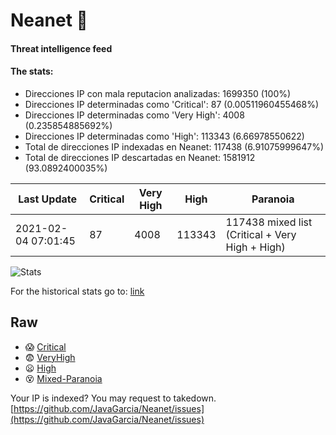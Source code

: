 # Neanet :hocho:
#### Threat intelligence feed
#### The stats:

- Direcciones IP con mala reputacion analizadas: 1699350 (100%)
- Direcciones IP determinadas como 'Critical':  87 (0.00511960455468%)
- Direcciones IP determinadas como 'Very High':  4008 (0.235854885692%)
- Direcciones IP determinadas como 'High':  113343 (6.66978550622)
- Total de direcciones IP indexadas en Neanet:  117438 (6.91075999647%)
- Total de direcciones IP descartadas en Neanet:  1581912 (93.0892400035%)

| Last Update | Critical | Very High | High | Paranoia |
| --- | --- | --- | --- | --- |
| 2021-02-04 07:01:45 | 87 | 4008 | 113343 | 117438 mixed list (Critical + Very High + High)|

![Stats](https://docs.google.com/spreadsheets/d/e/2PACX-1vSnaNMIXVabIpDJjufMlzH7poXnshF3mgd8Is1g9ytUEzVsP5my4Trn8f-xkoLLQ38xpL3HtmUexLo6/pubchart?oid=501124687&format=image)

For the historical stats go to: [link](/stats.csv)
## Raw
- :scream: [Critical](https://raw.githubusercontent.com/JavaGarcia/Neanet/master/blacklists/neanet_critical.txt)
- :fearful: [VeryHigh](https://raw.githubusercontent.com/JavaGarcia/Neanet/master/blacklists/neanet_veryHigh.txtt)
- :frowning: [High](https://raw.githubusercontent.com/JavaGarcia/Neanet/master/blacklists/neanet_high.txt)
- :dizzy_face: [Mixed-Paranoia](https://raw.githubusercontent.com/JavaGarcia/Neanet/master/blacklists/neanet_all.txt)


Your IP is indexed? You may request to takedown. [https://github.com/JavaGarcia/Neanet/issues](https://github.com/JavaGarcia/Neanet/issues)













































































































































































































































































































































































































































































































































































































































































































































































































































































































































































































































































































































































































































































































































































































































































































































































































































































































































































































































































































































































































































































































































































































































































































































































































































































































































































































































































































































































































































































































































































































































































































































































































































































































































































































































































































































































































































































































































































































































































































































































































































































































